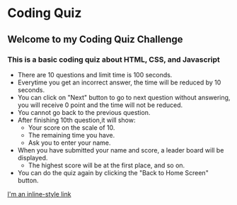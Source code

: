 # Coding Quiz
## Welcome to my Coding Quiz Challenge

### This is a basic coding quiz about HTML, CSS, and Javascript
- There are 10 questions and limit time is 100 seconds.
- Everytime you get an incorrect answer, the time will be reduced by 10 seconds.
- You can click on "Next" button to go to next question without answering, you will receive 0 point and the time will not be reduced. 
- You cannot go back to the previous question.
- After finishing 10th question,it will show: 
  - Your score on the scale of 10.
  - The remaining time you have.
  - Ask you to enter your name.
- When you have submitted your name and score, a leader board will be displayed.
  - The highest score will be at the first place, and so on.
- You can do the quiz again by clicking the "Back to Home Screen" button.

[I'm an inline-style link](https://bnguyen467.github.io/code-quiz/)
